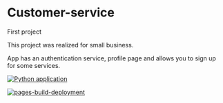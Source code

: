 # Customer-service
First project

This project was realized for small business. 

App has an authentication service, profile page and allows you to sign up for some services.


[![Python application](https://github.com/Vadim-AM/Customer-service/actions/workflows/python-app.yml/badge.svg)](https://github.com/Vadim-AM/Customer-service/actions/workflows/python-app.yml)

[![pages-build-deployment](https://github.com/Vadim-AM/Customer-service/actions/workflows/pages/pages-build-deployment/badge.svg?branch=gh-pages&event=deployment_status)](https://github.com/Vadim-AM/Customer-service/actions/workflows/pages/pages-build-deployment)
